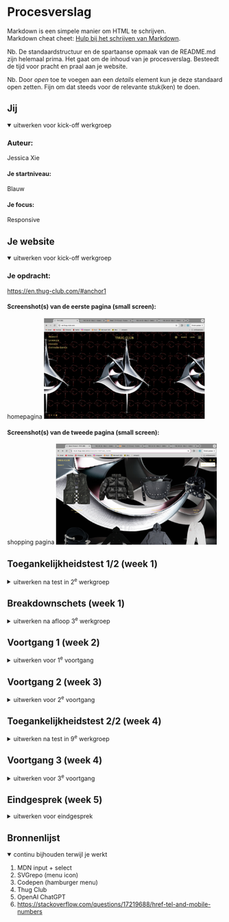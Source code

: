 # Procesverslag
Markdown is een simpele manier om HTML te schrijven.  
Markdown cheat cheet: [Hulp bij het schrijven van Markdown](https://github.com/adam-p/markdown-here/wiki/Markdown-Cheatsheet).

Nb. De standaardstructuur en de spartaanse opmaak van de README.md zijn helemaal prima. Het gaat om de inhoud van je procesverslag. Besteedt de tijd voor pracht en praal aan je website.

Nb. Door *open* toe te voegen aan een *details* element kun je deze standaard open zetten. Fijn om dat steeds voor de relevante stuk(ken) te doen.





## Jij

<details open>
  <summary>uitwerken voor kick-off werkgroep</summary>

  ### Auteur:
Jessica Xie

  #### Je startniveau:
Blauw

  #### Je focus:
Responsive
 
</details>





## Je website

<details open>
  <summary>uitwerken voor kick-off werkgroep</summary>

  ### Je opdracht:
  https://en.thug-club.com/#anchor1 

  #### Screenshot(s) van de eerste pagina (small screen): 
  homepagina 
  <img src="readme-images/screenshot1.jpg" width="375px" alt="homepagina">

  #### Screenshot(s) van de tweede pagina (small screen):
  shopping pagina
  <img src="readme-images/screenshot2.jpg" width="375px" alt="shopping pagina">
 
</details>



## Toegankelijkheidstest 1/2 (week 1)

<details>
  <summary>uitwerken na test in 2<sup>e</sup> werkgroep</summary>

  ### Bevindingen
  - screenreader was prima maar nogwel visueel vaag. 
  - amper alt attributen bij afbeeldingen
  - amper titels op pagina
  - tabknop op sommige pagina's niet bruikbaar
  - gebruikt verschillende headings (h1)
  - geen skip link

  <img src="readme-images/screenshot1.jpg" width="375px" alt="homepagina">

</details>



## Breakdownschets (week 1)

<details>
  <summary>uitwerken na afloop 3<sup>e</sup> werkgroep</summary>

  ### de hele pagina: 
  <img src="readme-images/breakdownschets1.jpg" width="375px" alt="breakdown van de hele pagina">

  ### section main: 
  <img src="readme-images/breakdownschets2.jpg" width="375px" alt="breakdown van een main section">

  ### footer: 
  <img src="readme-images/breakdownschets3.jpg" width="375px" alt="breakdown van nog een dynamisch deel">

</details>





## Voortgang 1 (week 2)

<details>
  <summary>uitwerken voor 1<sup>e</sup> voortgang</summary>

  ### Stand van zaken
  <img src="readme-images/week2.jpg">
  <img src="readme-images/week2-1.jpg">

  ### Agenda voor meeting
  samen met je groepje opstellen

  | Jessica        | student 2          | student 3    | student 4        |
  | ---            | ---                | ---          | ---              |
  | dit bespreken  | en dit             | en ik dit    | en dan ik dat    |
  | en dat ook nog | dit als er tijd is | nog een punt | dit wil ik zeker |
  | ...            | ...                | ...          | ...              |


  ### Verslag van meeting
  - language in de head van nl naar en (engelse site)
  - SVG gebruiken
  - let op indenting
  - alt "item 1" etc heb je niks aan, screenreader leest de titel toch al op
  - voor de footer kijken naar input field
  - adres in de footer in een list zetten ipv paragraaf
  - voor drop-down menu een select element gebruiken
  - homepagina scroll indicator bekijken op internet

</details>





## Voortgang 2 (week 3)

<details>
  <summary>uitwerken voor 2<sup>e</sup> voortgang</summary>

  ### Stand van zaken
  Het meenemen van de opdrachten in de les en de feedback van de studentassistenten heb ik proberen toe te voegen aan mijn eigen code. Tot nu toe heel erg de originele site zo precies mogelijk na te maken.
<img src="readme-images/week3.jpg">
<img src="readme-images/week3-1.jpg">
<img src="readme-images/week3-2.jpg">

  ### Agenda voor meeting
  samen met je groepje opstellen

  | student 1      | student 2          | student 3    | student 4        |
  | ---            | ---                | ---          | ---              |
  | dit bespreken  | en dit             | en ik dit    | en dan ik dat    |
  | en dat ook nog | dit als er tijd is | nog een punt | dit wil ik zeker |
  | ...            | ...                | ...          | ...              |


  ### Verslag van meeting
  - de header in de juiste display zetten
  - button css verbeteren
  - css toevoegen / verbeteren
  - javascript hamburger menu

</details>





## Toegankelijkheidstest 2/2 (week 4)

<details>
  <summary>uitwerken na test in 9<sup>e</sup> werkgroep</summary>

  ### Bevindingen
Via A11Y had ik gecheckt of de kleurencontrast goed was of niet.
<img src="readme-images/goodcontrast.jpg">

en langzamerhand een light-mode toegevoegd. Mijn site was vanaf het begin al op darkmode gebaseerd.
<img src="readme-images/lightmode.jpg">

Vervolgens mijn :focus states verbeterd en controls verbeterd. Mijn tabs doen wel raar. Hier moet ik nog achterna. Mijn headings. li elementen en links kloppen. 

<img src="readme-images/eind10.jpg">

De checklist:
<img src="readme-images/checklist1.jpg">
<img src="readme-images/checklist2.jpg">
<img src="readme-images/checklist3.jpg">
<img src="readme-images/checklist4.jpg">
<img src="readme-images/checklist5.jpg">


</details>





## Voortgang 3 (week 4)

<details>
  <summary>uitwerken voor 3<sup>e</sup> voortgang</summary>

  ### Stand van zaken
hier heb ik vooral moeite met javascript en de select = input forms. 
<img src="readme-images/week4.jpg">
<img src="readme-images/week4-1.jpg">
<img src="readme-images/week4-2.jpg">
<img src="readme-images/week4-3.jpg">
<img src="readme-images/week4-4.jpg">
<img src="readme-images/week4-5.jpg">
<img src="readme-images/week4-6.jpg">

  ### Agenda voor meeting
  samen met je groepje opstellen

  | student 1      | student 2          | student 3    | student 4        |
  | ---            | ---                | ---          | ---              |
  | dit bespreken  | en dit             | en ik dit    | en dan ik dat    |
  | en dat ook nog | dit als er tijd is | nog een punt | dit wil ik zeker |
  | ...            | ...                | ...          | ...              |


  ### Verslag van meeting
  - javascript verbeteren, je moet een micro-interactie hebben
  - sluit button maken, maak het makkelijker voor jezelf
  - form element in je input element toevoegen
  - svg link in je form toevoegen

</details>





## Eindgesprek (week 5)

<details>
  <summary>uitwerken voor eindgesprek</summary>

  ### Je uitkomst - karakteristiek screenshots:
  <img src="readme-images/eind1.jpg" alt="uitkomst opdracht">
  <img src="readme-images/eind2.jpg" alt="uitkomst opdracht">
  <img src="readme-images/eind3.jpg" alt="uitkomst opdracht">

  De site is volledig responsive
  <img src="readme-images/eind4.jpg" alt="uitkomst opdracht">
  <img src="readme-images/eind5.jpg" alt="uitkomst opdracht">
  <img src="readme-images/eind6.jpg" alt="uitkomst opdracht">
  <img src="readme-images/eind7.jpg" alt="uitkomst opdracht">

  Met een light-mode
  <img src="readme-images/eind8.jpg" alt="uitkomst opdracht">
  <img src="readme-images/eind9.jpg" alt="uitkomst opdracht">


  ### Dit ging goed/Heb ik geleerd: 
Ik heb zonder dat het echt hoefde de font-family op de manier fan @font-face in CSS gezet, met :root custom properties gemaakt. Ik heb met javascript kleine animaties (hamburger menu's gecodeerd) en kleine trucjes van javascript weer opgepikt. Ik heb de logica van display grid goed vernomen en begrepen, hoe kolommen en rijen werken in zo'n display grid. Ik heb verder mijn kennis ontwikkeld met display flex. Ik heb voor het eerst een dark-mode light-mode en :focus pseudo-classes gebruikt voor betere accessibility op een site en vooral zitten spelen met parent-child elementen, omdat we niet met < div's> en classes/id's mochten coderen. Om bepaalde codes aan te spreken in CSS en/of javascript was dit wel makkelijker te begrijpen. 

Vervolgens bij de herkansing heb ik beter de @media code kunnen begrijpen en sneller kunnen werken met html/css coderen. 

  ### Dit was lastig/Is niet gelukt:
Voor op de homepage moest ik een animerende scrollpagina maken met als gedachtegang dat ik met @keyframes de scroll indicator kon coderen. Dit was mij uiteindelijk niet gelukt.

  <img src="readme-images/eind6.jpg" alt="uitkomst opdracht">

hier zie je aan de rechterkant een kleine gele scroll-indicator die geen toegevoegde waarde geeft. Daarnaast scrollt de pagina niet transformerend naar de andere foto naar mijn wens :c

Vervolgens voor de herkansing heb ik een andere pagina moeten coderen die meer content bevatte.

  <img src="readme-images/her1.jpg" alt="uitkomst opdracht">

  <img src="readme-images/her2.jpg" alt="uitkomst opdracht">

Bij deze pagina had ik vooral moeite met kleine javascript onderdelen, zoals de carousel en de size guide uitklappen. Qua responsiveness heb ik het snel kunnen fixen met @media voor op iPhone formaat. 

</details>





## Bronnenlijst

<details open>
  <summary>continu bijhouden terwijl je werkt</summary>

  1. MDN input + select
  2. SVGrepo (menu icon)
  3. Codepen (hamburger menu)
  4. Thug Club
  5. OpenAI ChatGPT 
  6. https://stackoverflow.com/questions/17219688/href-tel-and-mobile-numbers 

</details>